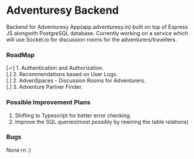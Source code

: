 # Adventuresy Backend

Backend for Adventuresy App(app.adventuresy.in) built on top of Express JS alongwith PostgreSQL database. Currently working on a service which will use Socket.io for discussion rooms for the adventurers/travellers.


### RoadMap
[&check;] 1. Authentication and Authorization. </br>
[.] 2. Recommendations based on User Logs. </br>
[.] 2. AdvenSpaces - Discussion Rooms for Adventurers. </br>
[.] 3. Adventure Partner Finder.

### Possible Improvement Plans
1. Shifting to Typescript for better error checking.
2. Improve the SQL queries(most possibly by rewiring the table relations)

### Bugs
None rn :)
